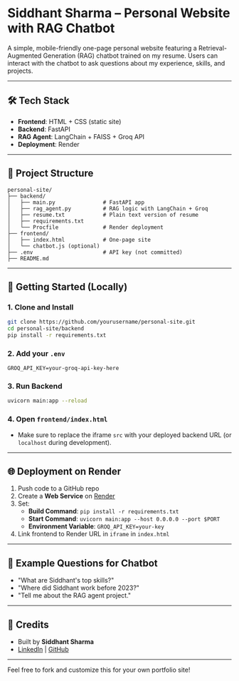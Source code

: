 # Siddhant Sharma – Personal Website with RAG Chatbot

A simple, mobile-friendly one-page personal website featuring a Retrieval-Augmented Generation (RAG) chatbot trained on my resume. Users can interact with the chatbot to ask questions about my experience, skills, and projects.

---

## 🛠 Tech Stack

- **Frontend**: HTML + CSS (static site)
- **Backend**: FastAPI
- **RAG Agent**: LangChain + FAISS + Groq API
- **Deployment**: Render

---

## 📁 Project Structure

```
personal-site/
├── backend/
│   ├── main.py               # FastAPI app
│   ├── rag_agent.py          # RAG logic with LangChain + Groq
│   ├── resume.txt            # Plain text version of resume
│   ├── requirements.txt
│   └── Procfile              # Render deployment
├── frontend/
│   ├── index.html            # One-page site
│   └── chatbot.js (optional)
├── .env                      # API key (not committed)
├── README.md
```

---

## 🚀 Getting Started (Locally)

### 1. Clone and Install
```bash
git clone https://github.com/yourusername/personal-site.git
cd personal-site/backend
pip install -r requirements.txt
```

### 2. Add your `.env`
```env
GROQ_API_KEY=your-groq-api-key-here
```

### 3. Run Backend
```bash
uvicorn main:app --reload
```

### 4. Open `frontend/index.html`
- Make sure to replace the iframe `src` with your deployed backend URL (or `localhost` during development).

---

## 🌐 Deployment on Render

1. Push code to a GitHub repo
2. Create a **Web Service** on [Render](https://render.com/)
3. Set:
   - **Build Command**: `pip install -r requirements.txt`
   - **Start Command**: `uvicorn main:app --host 0.0.0.0 --port $PORT`
   - **Environment Variable**: `GROQ_API_KEY=your-key`
4. Link frontend to Render URL in `iframe` in `index.html`

---

## 💬 Example Questions for Chatbot
- "What are Siddhant's top skills?"
- "Where did Siddhant work before 2023?"
- "Tell me about the RAG agent project."

---

## 📄 Credits
- Built by **Siddhant Sharma**
- [LinkedIn](https://www.linkedin.com/in/sharmasid14/) | [GitHub](https://github.com/s-siddhant)

---

Feel free to fork and customize this for your own portfolio site!